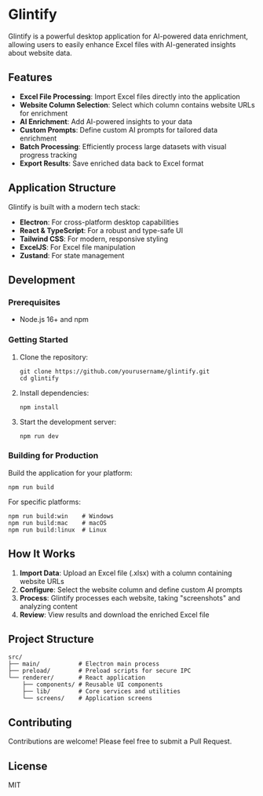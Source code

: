 # Glintify

Glintify is a powerful desktop application for AI-powered data enrichment, allowing users to easily enhance Excel files with AI-generated insights about website data.

## Features

- **Excel File Processing**: Import Excel files directly into the application
- **Website Column Selection**: Select which column contains website URLs for enrichment
- **AI Enrichment**: Add AI-powered insights to your data
- **Custom Prompts**: Define custom AI prompts for tailored data enrichment
- **Batch Processing**: Efficiently process large datasets with visual progress tracking
- **Export Results**: Save enriched data back to Excel format

## Application Structure

Glintify is built with a modern tech stack:

- **Electron**: For cross-platform desktop capabilities
- **React & TypeScript**: For a robust and type-safe UI
- **Tailwind CSS**: For modern, responsive styling
- **ExcelJS**: For Excel file manipulation
- **Zustand**: For state management

## Development

### Prerequisites

- Node.js 16+ and npm

### Getting Started

1. Clone the repository:
   ```
   git clone https://github.com/yourusername/glintify.git
   cd glintify
   ```

2. Install dependencies:
   ```
   npm install
   ```

3. Start the development server:
   ```
   npm run dev
   ```

### Building for Production

Build the application for your platform:

```
npm run build
```

For specific platforms:

```
npm run build:win    # Windows
npm run build:mac    # macOS
npm run build:linux  # Linux
```

## How It Works

1. **Import Data**: Upload an Excel file (.xlsx) with a column containing website URLs
2. **Configure**: Select the website column and define custom AI prompts
3. **Process**: Glintify processes each website, taking "screenshots" and analyzing content
4. **Review**: View results and download the enriched Excel file

## Project Structure

```
src/
├── main/           # Electron main process
├── preload/        # Preload scripts for secure IPC
└── renderer/       # React application
    ├── components/ # Reusable UI components
    ├── lib/        # Core services and utilities
    └── screens/    # Application screens
```

## Contributing

Contributions are welcome! Please feel free to submit a Pull Request.

## License

MIT